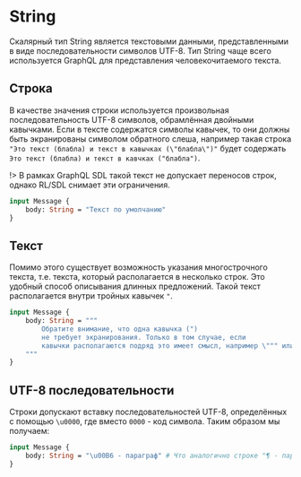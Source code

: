 # String

Скалярный тип String является текстовыми данными, представленными в виде последовательности символов UTF-8. 
Тип String чаще всего используется GraphQL для представления человекочитаемого текста.

## Строка 

В качестве значения строки используется произвольная последовательность UTF-8 символов, 
обрамлённая двойными кавычками. Если в тексте содержатся символы кавычек, то они должны быть 
экранированы символом обратного слеша, например такая строка `"Это текст (блабла) и текст в кавычках (\"блабла\")"`
будет содержать `Это текст (блабла) и текст в кавчках ("блабла")`.

!> В рамках GraphQL SDL такой текст не допускает переносов строк, однако RL/SDL снимает эти ограничения.

```graphql
input Message {
    body: String = "Текст по умолчанию" 
}
```

## Текст

Помимо этого существует возможность указания многострочного текста, 
т.е. текста, который располагается в несколько строк. Это удобный способ 
описывания длинных предложений. Такой текст располагается внутри тройных кавычек `"`.

```graphql
input Message {
    body: String = """
        Обратите внимание, что одна кавычка (") 
        не требует экранирования. Только в том случае, если 
        кавычки располагаются подряд это имеет смысл, например \""" или \"\"\"
    """ 
}
```

## UTF-8 последовательности

Строки допускают вставку последовательностей UTF-8, определённых 
с помощью `\u0000`, где вместо `0000` - код символа. Таким образом мы получаем:

```graphql
input Message {
    body: String = "\u00B6 - параграф" # Что аналогично строке "¶ - параграф"
}
```

